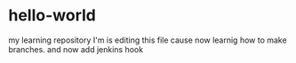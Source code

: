 # hello-world
my learning repository
I'm is editing this file cause now learnig how to make branches.
and now add jenkins hook
